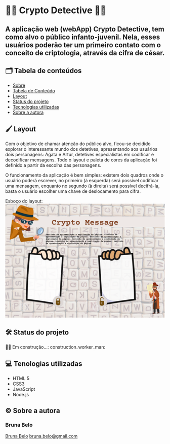 # :female_detective: Crypto Detective :male_detective:

A aplicação web (webApp) Crypto Detective, tem como alvo o público infanto-juvenil. Nela, esses usuários poderão ter um primeiro contato com o conceito de criptologia, através da cifra de césar. 
---
## :card_index_dividers: Tabela de conteúdos

   * [Sobre](#Crypto)
   * [Tabela de Conteúdo](#Tabela)
   * [Layout](#Layout)
   * [Status do projeto](#Status)
   * [Tecnologias utilizadas](#Tecnologias)
   * [Sobre a autora](#Sobre)

## :paintbrush: Layout
    
Com o objetivo de chamar atenção do público alvo, ficou-se decidido explorar o interessante mundo dos detetives, apresentando aos usuários dois personagens: Ágata e Artur, detetives especialistas em codificar e decodificar mensagens. Todo o layout e paleta de cores da aplicação foi definido a partir da escolha das personagens.
    
O funcionamento da aplicação é bem simples: existem dois quadros onde o usuário poderá escrever, no primeiro (à esquerda) será possível codificar uma mensagem, enquanto no segundo (à direita) será possível decifrá-la, basta o usuário escolher uma chave de deslocamento para cifra.
    
Esboço do layout:
![img](./src/img/Layout.png)

## :hammer_and_wrench: Status do projeto

:construction_worker_woman: Em construção...: construction_worker_man:


## :computer: Tenologias utilizadas

- HTML 5
- CSS3
- JavaScript
- Node.js

## :copyright: Sobre a autora

### Bruna Belo
[Bruna Belo](https://github.com/belobruna)
bruna.belo@gmail.com
